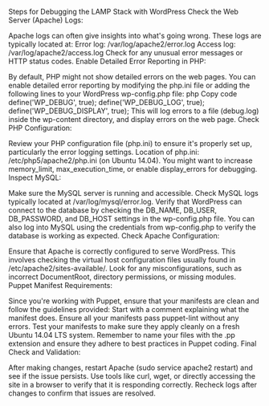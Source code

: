 Steps for Debugging the LAMP Stack with WordPress
Check the Web Server (Apache) Logs:

Apache logs can often give insights into what's going wrong. These logs are typically located at:
Error log: /var/log/apache2/error.log
Access log: /var/log/apache2/access.log
Check for any unusual error messages or HTTP status codes.
Enable Detailed Error Reporting in PHP:

By default, PHP might not show detailed errors on the web pages. You can enable detailed error reporting by modifying the php.ini file or adding the following lines to your WordPress wp-config.php file:
php
Copy code
define('WP_DEBUG', true);
define('WP_DEBUG_LOG', true);
define('WP_DEBUG_DISPLAY', true);
This will log errors to a file (debug.log) inside the wp-content directory, and display errors on the web page.
Check PHP Configuration:

Review your PHP configuration file (php.ini) to ensure it's properly set up, particularly the error logging settings.
Location of php.ini: /etc/php5/apache2/php.ini (on Ubuntu 14.04).
You might want to increase memory_limit, max_execution_time, or enable display_errors for debugging.
Inspect MySQL:

Make sure the MySQL server is running and accessible. Check MySQL logs typically located at /var/log/mysql/error.log.
Verify that WordPress can connect to the database by checking the DB_NAME, DB_USER, DB_PASSWORD, and DB_HOST settings in the wp-config.php file.
You can also log into MySQL using the credentials from wp-config.php to verify the database is working as expected.
Check Apache Configuration:

Ensure that Apache is correctly configured to serve WordPress. This involves checking the virtual host configuration files usually found in /etc/apache2/sites-available/.
Look for any misconfigurations, such as incorrect DocumentRoot, directory permissions, or missing modules.
Puppet Manifest Requirements:

Since you're working with Puppet, ensure that your manifests are clean and follow the guidelines provided:
Start with a comment explaining what the manifest does.
Ensure all your manifests pass puppet-lint without any errors.
Test your manifests to make sure they apply cleanly on a fresh Ubuntu 14.04 LTS system.
Remember to name your files with the .pp extension and ensure they adhere to best practices in Puppet coding.
Final Check and Validation:

After making changes, restart Apache (sudo service apache2 restart) and see if the issue persists.
Use tools like curl, wget, or directly accessing the site in a browser to verify that it is responding correctly.
Recheck logs after changes to confirm that issues are resolved.
